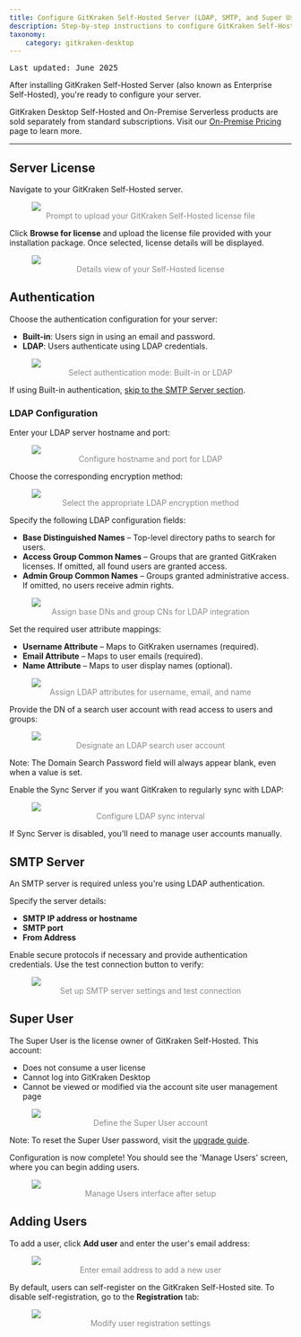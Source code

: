 ```yaml
---
title: Configure GitKraken Self-Hosted Server (LDAP, SMTP, and Super User)
description: Step-by-step instructions to configure GitKraken Self-Hosted Server. Set up licensing, LDAP authentication, SMTP server, and Super User access.
taxonomy:
    category: gitkraken-desktop
---
```


<kbd>Last updated: June 2025</kbd>

After installing GitKraken Self-Hosted Server (also known as Enterprise Self-Hosted), you're ready to configure your server.

<div class='callout callout--warning'>
  <p>GitKraken Desktop Self-Hosted and On-Premise Serverless products are sold separately from standard subscriptions. Visit our <a href='https://www.gitkraken.com/git-client/on-premise-pricing?source=help_center&product=gitkraken'>On-Premise Pricing</a> page to learn more.</p>
</div>

***

<a id="server-license"></a>

## Server License

Navigate to your GitKraken Self-Hosted server.

<figure>
<img src='/wp-content/uploads/select-license.png' srcset='/wp-content/uploads/select-license@2x.png' style="max-width: 66%; height: auto; margin: 0 auto;" class="help-center-img img-bordered" />
<figcaption style="text-align: center; color: #888">Prompt to upload your GitKraken Self-Hosted license file</figcaption>
</figure>

Click **Browse for license** and upload the license file provided with your installation package. Once selected, license details will be displayed.

<figure>
<img src='/wp-content/uploads/license-details.png' srcset='/wp-content/uploads/license-details@2x.png' style="max-width: 66%; height: auto; margin: 0 auto;" class="help-center-img img-bordered" />
<figcaption style="text-align: center; color: #888">Details view of your Self-Hosted license</figcaption>
</figure>

<a id="authentication"></a>

## Authentication

Choose the authentication configuration for your server:

- **Built-in**: Users sign in using an email and password.
- **LDAP**: Users authenticate using LDAP credentials.

<figure>
<img src='/wp-content/uploads/auth-config.png' srcset='/wp-content/uploads/auth-config@2x.png' style="max-width: 66%; height: auto; margin: 0 auto;" class="help-center-img img-bordered" />
<figcaption style="text-align: center; color: #888">Select authentication mode: Built-in or LDAP</figcaption>
</figure>

If using Built-in authentication, [skip to the SMTP Server section](#smtp-server).

<a id="ldap-configuration"></a>

### LDAP Configuration

Enter your LDAP server hostname and port:

<figure>
<img src='/wp-content/uploads/ldap-host-port.png' srcset='/wp-content/uploads/ldap-host-port@2x.png' style="max-width: 66%; height: auto; margin: 0 auto;" class="help-center-img img-bordered" />
<figcaption style="text-align: center; color: #888">Configure hostname and port for LDAP</figcaption>
</figure>

Choose the corresponding encryption method:

<figure>
<img src='/wp-content/uploads/encryption-method.png' srcset='/wp-content/uploads/encryption-method@2x.png' style="max-width: 66%; height: auto; margin: 0 auto;" class="help-center-img img-bordered" />
<figcaption style="text-align: center; color: #888">Select the appropriate LDAP encryption method</figcaption>
</figure>

Specify the following LDAP configuration fields:

- **Base Distinguished Names** – Top-level directory paths to search for users.
- **Access Group Common Names** – Groups that are granted GitKraken licenses. If omitted, all found users are granted access.
- **Admin Group Common Names** – Groups granted administrative access. If omitted, no users receive admin rights.

<figure>
<img src='/wp-content/uploads/base-dn.png' srcset='/wp-content/uploads/base-dn@2x.png' style="max-width: 66%; height: auto; margin: 0 auto;" class="help-center-img img-bordered" />
<figcaption style="text-align: center; color: #888">Assign base DNs and group CNs for LDAP integration</figcaption>
</figure>

Set the required user attribute mappings:

- **Username Attribute** – Maps to GitKraken usernames (required).
- **Email Attribute** – Maps to user emails (required).
- **Name Attribute** – Maps to user display names (optional).

<figure>
<img src='/wp-content/uploads/user-attributes.png' srcset='/wp-content/uploads/user-attributes@2x.png' style="max-width: 66%; height: auto; margin: 0 auto;" class="help-center-img img-bordered" />
<figcaption style="text-align: center; color: #888">Assign LDAP attributes for username, email, and name</figcaption>
</figure>

Provide the DN of a search user account with read access to users and groups:

<figure>
<img src='/wp-content/uploads/search-user.png' srcset='/wp-content/uploads/search-user@2x.png' style="max-width: 66%; height: auto; margin: 0 auto;" class="help-center-img img-bordered" />
<figcaption style="text-align: center; color: #888">Designate an LDAP search user account</figcaption>
</figure>

<div class='callout callout--warning'>
  <p>Note: The Domain Search Password field will always appear blank, even when a value is set.</p>
</div>

Enable the Sync Server if you want GitKraken to regularly sync with LDAP:

<figure>
<img src='/wp-content/uploads/sync-server.png' srcset='/wp-content/uploads/sync-server@2x.png' style="max-width: 66%; height: auto; margin: 0 auto;" class="help-center-img img-bordered" />
<figcaption style="text-align: center; color: #888">Configure LDAP sync interval</figcaption>
</figure>

If Sync Server is disabled, you'll need to manage user accounts manually.

<a id="smtp-server"></a>

## SMTP Server

An SMTP server is required unless you're using LDAP authentication.

Specify the server details:
- **SMTP IP address or hostname**
- **SMTP port**
- **From Address**

Enable secure protocols if necessary and provide authentication credentials. Use the test connection button to verify:

<figure>
<img src='/wp-content/uploads/smtp-setup.png' srcset='/wp-content/uploads/smtp-setup@2x.png' style="max-width: 66%; height: auto; margin: 0 auto;" class="help-center-img img-bordered" />
<figcaption style="text-align: center; color: #888">Set up SMTP server settings and test connection</figcaption>
</figure>

<a id="super-user"></a>

## Super User

The Super User is the license owner of GitKraken Self-Hosted. This account:

- Does not consume a user license
- Cannot log into GitKraken Desktop
- Cannot be viewed or modified via the account site user management page

<figure>
<img src='/wp-content/uploads/super-user.png' srcset='/wp-content/uploads/super-user@2x.png' style="max-width: 66%; height: auto; margin: 0 auto;" class="help-center-img img-bordered" />
<figcaption style="text-align: center; color: #888">Define the Super User account</figcaption>
</figure>

<div class='callout callout--neutral'>
  <p>Note: To reset the Super User password, visit the <a href="/enterprise/upgrade-enterprise/#reset-the-super-user-password">upgrade guide</a>.</p>
</div>

Configuration is now complete! You should see the 'Manage Users' screen, where you can begin adding users.

<figure>
<img src='/wp-content/uploads/manage-users.png' srcset='/wp-content/uploads/manage-users@2x.png' style="max-width: 66%; height: auto; margin: 0 auto;" class="help-center-img img-bordered" />
<figcaption style="text-align: center; color: #888">Manage Users interface after setup</figcaption>
</figure>

<a id="adding-users"></a>

## Adding Users

To add a user, click **Add user** and enter the user's email address:

<figure>
<img src='/wp-content/uploads/user-email.png' srcset='/wp-content/uploads/user-email@2x.png' style="max-width: 66%; height: auto; margin: 0 auto;" class="help-center-img img-bordered" />
<figcaption style="text-align: center; color: #888">Enter email address to add a new user</figcaption>
</figure>

By default, users can self-register on the GitKraken Self-Hosted site. To disable self-registration, go to the **Registration** tab:

<figure>
<img src='/wp-content/uploads/registration-settings.png' srcset='/wp-content/uploads/registration-settings@2x.png' style="max-width: 66%; height: auto; margin: 0 auto;" class="help-center-img img-bordered" />
<figcaption style="text-align: center; color: #888">Modify user registration settings</figcaption>
</figure>
